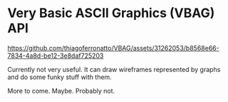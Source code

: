 # Very Basic ASCII Graphics (VBAG) API

https://github.com/thiagoferronatto/VBAG/assets/31262053/b8568e66-7834-4a8d-be12-3e8daf725203

Currently not very useful. It can draw wireframes represented by graphs and do some funky stuff with them.

More to come. Maybe. Probably not.
